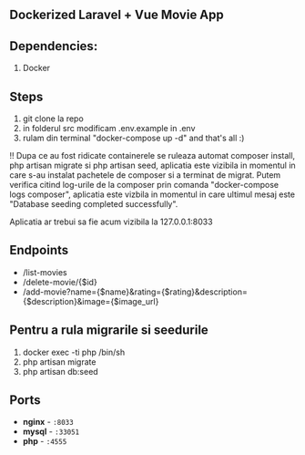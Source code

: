 ## Dockerized Laravel + Vue Movie App

## Dependencies: 
1. Docker
 
## Steps

1. git clone la repo
2. in folderul src modificam .env.example in .env
3. rulam din terminal "docker-compose up -d" and that's all :)

!! Dupa ce au fost ridicate containerele se ruleaza automat composer install, php artisan migrate si php artisan seed,
aplicatia este vizibila in momentul in care s-au instalat pachetele de composer si a terminat 
de migrat. Putem verifica citind log-urile de la composer prin comanda "docker-compose logs composer", aplicatia este vizbila
in momentul in care ultimul mesaj este "Database seeding completed successfully". 

Aplicatia ar trebui sa fie acum vizibila la 127.0.0.1:8033

## Endpoints

- /list-movies
- /delete-movie/{$id}
- /add-movie?name={$name}&rating={$rating}&description={$description}&image={$image_url}

## Pentru a rula migrarile si seedurile
1. docker exec -ti php /bin/sh
2. php artisan migrate
3. php artisan db:seed


## Ports

- **nginx** - `:8033`
- **mysql** - `:33051`
- **php** - `:4555`

